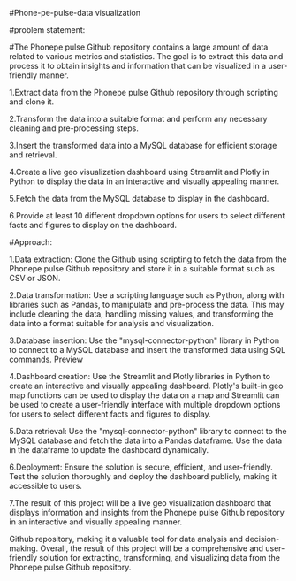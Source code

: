 #Phone-pe-pulse-data visualization

#problem statement:

#The Phonepe pulse Github repository contains a large amount of data related to various metrics and statistics. The goal is to extract this data and process it to obtain insights and information that can be visualized in a user-friendly manner.

1.Extract data from the Phonepe pulse Github repository through scripting and clone it.

2.Transform the data into a suitable format and perform any necessary cleaning and pre-processing steps.

3.Insert the transformed data into a MySQL database for efficient storage and retrieval.

4.Create a live geo visualization dashboard using Streamlit and Plotly in Python to display the data in an interactive and visually appealing manner.

5.Fetch the data from the MySQL database to display in the dashboard.

6.Provide at least 10 different dropdown options for users to select different facts and figures to display on the dashboard.

#Approach:

1.Data extraction: Clone the Github using scripting to fetch the data from the Phonepe pulse Github repository and store it in a suitable format such as CSV or JSON.

2.Data transformation: Use a scripting language such as Python, along with libraries such as Pandas, to manipulate and pre-process the data. This may include cleaning the data, handling missing values, and transforming the data into a format suitable for analysis and visualization.

3.Database insertion: Use the "mysql-connector-python" library in Python to connect to a MySQL database and insert the transformed data using SQL commands.
Preview

4.Dashboard creation: Use the Streamlit and Plotly libraries in Python to create an interactive and visually appealing dashboard. Plotly's built-in geo map functions can be used to display the data on a map and Streamlit can be used to create a user-friendly interface with multiple dropdown options for users to select different facts and figures to display.

5.Data retrieval: Use the "mysql-connector-python" library to connect to the MySQL database and fetch the data into a Pandas dataframe. Use the data in the dataframe to update the dashboard dynamically.

6.Deployment: Ensure the solution is secure, efficient, and user-friendly. Test the solution thoroughly and deploy the dashboard publicly, making it accessible to users.

7.The result of this project will be a live geo visualization dashboard that displays information and insights from the Phonepe pulse Github repository in an interactive and visually appealing manner.

Github repository, making it a valuable tool for data analysis and decision-making. Overall, the result of this project will be a comprehensive and user-friendly solution for extracting, transforming, and visualizing data from the Phonepe pulse Github repository.
